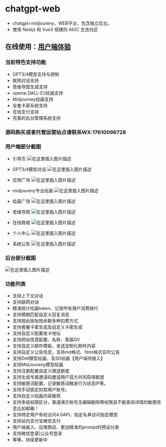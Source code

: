# chatgpt-web
* chatgpt+midjoureny，WEB平台，包含独立后台。
* 使用 Nestjs 和 Vue3 搭建的 AIGC 生态社区
## 在线使用：[用户端体验](https://aihello.pro)

### 当前特色支持功能
 - GPT3/4模型支持与控制
 - 联网对话支持
 - 思维导图生成支持 
 - openai DALL-E2绘画支持 
 - Midjourney绘画支持 
 - 全套卡密系统支持 
 - 在线支付支持
 - 完善的后台管理系统支持

### 源码购买或者托管运营站点请联系WX:17610096728

### 用户端部分截图
* 引导页
![在这里插入图片描述](https://img-blog.csdnimg.cn/b11b8fca8ca041098fa49ed20889a45d.png)


* GPT3/4模型对话
![在这里插入图片描述](https://img-blog.csdnimg.cn/c8ab9a367edd4b438db13d155728d844.png)
* 应用广场
![在这里插入图片描述](https://img-blog.csdnimg.cn/14599287ec95498ea654815b6b61c59f.png)
* midjoureny专业绘画
![在这里插入图片描述](https://img-blog.csdnimg.cn/66ad66a42e0044ccb8834aa142110f25.png)
* 绘画广场
![在这里插入图片描述](https://img-blog.csdnimg.cn/cc455fd8d1b74d8fadcd0a02c83b9302.png)
* 思维导图
![在这里插入图片描述](https://img-blog.csdnimg.cn/23f7ae58653447ffaebca09bd37ba7cb.png)
* 在线商城
![在这里插入图片描述](https://img-blog.csdnimg.cn/58ab1e213aed44d8b2a5cabac51dea07.png)
* 个人中心
![在这里插入图片描述](https://img-blog.csdnimg.cn/02786b7017904b03b79b108c6743ba2d.png)
* 系统公告
![在这里插入图片描述](https://img-blog.csdnimg.cn/743b73711a8347bf869a08e76150695e.png)


### 后台部分截图
![在这里插入图片描述](https://img-blog.csdnimg.cn/084e52b83c894c96881211cdd9a69b2b.png)

 ### 功能列表
* 支持上下文对话
* 支持联网对话
* 精准统计绘画token、记录所有用户消费排行
* 支持模糊匹配自定义回复消息
* 支持按此按张按余额多种扣费方式
* 支持套餐卡密生成及自定义卡密生成
* 支持自定义配置发卡地址
* 支持网站信息配置、名称、客服QV
* 支持自定义邮件模板，发送定制化邮件内容
* 支持自定义公告信息，支持md格式、html格式实时公告
* 支持Dell模型绘画，及SD绘画【用户端待接入】
* 支持MidJoureny模型绘画
* 支持注册配置自定义赠送额度
* 支持生成专属邀请码邀请用户双方共同获得额度
* 支持敏感词配置，记录敏感词触发行为状态IP等。
* 支持手动锁定封禁用户账号。
* 支持自定义绘画内容推荐
* 支持多级权限区分，普通演示账号无编辑删除等权限且不能查阅详情的敏感信息比如邮箱！
* 支持特定用户有权访问4.0API，指定名单访问指定模型
* 支持站内支付宝微信支付
* 用户端接入、应用商店、更加精准的prompt的预设分类
* 支持微信登录|公众号登录
* 等等，持续更新中
